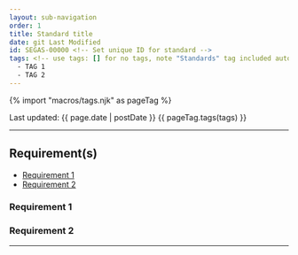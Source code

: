 ```yaml
---
layout: sub-navigation
order: 1
title: Standard title
date: git Last Modified
id: SEGAS-00000 <!-- Set unique ID for standard -->
tags: <!-- use tags: [] for no tags, note "Standards" tag included automatically -->
  - TAG 1
  - TAG 2
---
```


{% import "macros/tags.njk" as pageTag %}

Last updated: {{ page.date | postDate }}
{{ pageTag.tags(tags)  }}

<!-- Standard description -->

---

## Requirement(s)

<!-- Populate list for each requirement (there can be more than 2)-->

- [Requirement 1](#requirement-1)
- [Requirement 2](#requirement-2)

### Requirement 1

<!-- Requirement description text -->

### Requirement 2

<!-- Requirement description text -->

---
